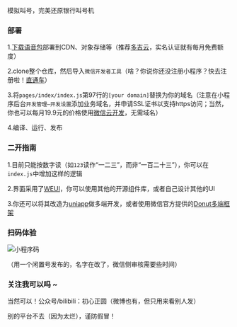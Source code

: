 模拟叫号，完美还原银行叫号机

### 部署
1.[下载语音包](https://github.com/ch98196/NumberCalling/releases/download/resource/audio.zip)部署到CDN、对象存储等（推荐[多吉云](https://www.dogecloud.com/)，实名认证就有每月免费额度）

2.clone整个仓库，然后导入`微信开发者工具`（啥？你说你还没注册小程序？快去注册啦！[直通车](https://mp.weixin.qq.com/)）

3.将`pages/index/index.js`第97行的`[your domain]`替换为你的域名（注意在小程序后台`开发管理—开发设置`添加业务域名，并申请SSL证书以支持https访问；当然，你也可以每月19.9元的价格使用[微信云开发](https://cloud.weixin.qq.com/cloudbase)，无需域名）

4.编译、运行、发布

### 二开指南
1.目前只能按数字读（如`123`读作“一二三”，而非“一百二十三”），你可以在`index.js`中增加这样的逻辑

2.界面采用了[WEUI](https://github.com/Tencent/weui-wxss)，你可以使用其他的开源组件库，或者自己设计其他的UI

3.你还可以将其改造为[uniapp](https://uniapp.dcloud.net.cn/)做多端开发，或者使用微信官方提供的[Donut多端框架](https://dev.weixin.qq.com/docs/framework)

### 扫码体验
![小程序码](https://dev.zyworks.top/mpcode.jpg)

（用一个闲置号发布的，名字在改了，微信侧审核需要些时间）

### 关注我可以吗 ~
当然可以！公众号/bilibili：初心正圆（微博也有，但只用来看别人发）

别的平台不去（因为太烂），谨防假冒！
